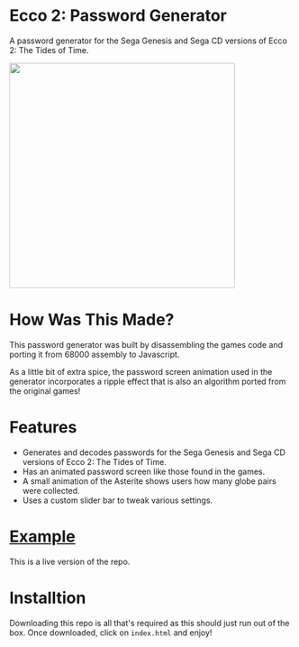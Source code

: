 # Ecco 2: Password Generator 
A password generator for the Sega Genesis and Sega CD versions of Ecco 2: The Tides of Time.

<img style="height: 400px;" src="https://raw.githubusercontent.com/JohnnyLdeAlba/ecco-password-generator/master/ecco2-password-website.png" />

# How Was This Made?

This password generator was built by disassembling the games code and porting it from 68000 assembly to Javascript.

As a little bit of extra spice, the password screen animation used in the generator incorporates a ripple effect that is also an algorithm
ported from the original games!

# Features

- Generates and decodes passwords for the Sega Genesis and Sega CD versions of Ecco 2: The Tides of Time.
- Has an animated password screen like those found in the games.
- A small animation of the Asterite shows users how many globe pairs were collected.
- Uses a custom slider bar to tweak various settings.

# [Example](https://eccothedolphin.online/ecco2-password-generator/)
This is a live version of the repo.

# Installtion

Downloading this repo is all that's required as this should just run out of the box. Once downloaded, click on `index.html` and enjoy!
